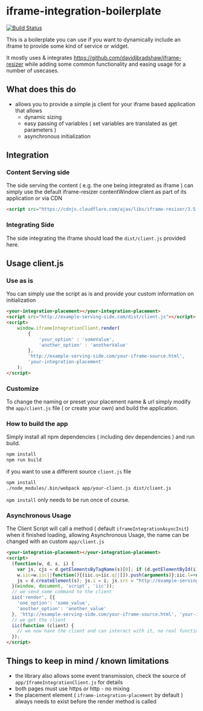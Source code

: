 # iframe-integration-boilerplate
[![Build Status](https://api.travis-ci.org/sparwelt/iframe-integration-boilerplate.png?branch=master)](https://github.com/lautr/iframe-integration-boilerplate)

This is a boilerplate you can use if you want to dynamically include an iframe to provide some kind of service or widget.

It mostly uses & integrates https://github.com/davidjbradshaw/iframe-resizer while adding some common functionality and easing usage for a number of usecases.

## What does this do

* allows you to provide a simple js client for your iframe based application that allows
    * dynamic sizing
    * easy passing of variables ( set variables are translated as get parameters )
    * asynchronous initialization

## Integration

### Content Serving side

The side serving the content ( e.g. the one being integrated as iframe ) can simply use the default iframe-resizer contentWindow client as part of its application or via CDN

```html
<script src="https://cdnjs.cloudflare.com/ajax/libs/iframe-resizer/3.5.14/iframeResizer.contentWindow.min.js"></script>
```

### Integrating Side

The side integrating the iframe should load the `dist/client.js` provided here.

## Usage client.js

### Use as is

You can simply use the script as is and provide your custom information on initialization

```html
<your-integration-placement></your-integration-placement>
<script src="http://example-serving-side.com/dist/client.js"></script>
<script>
    window.iframeIntegrationClient.render(
        {
            'your_option' : 'someValue',
            'another_option' : 'anotherValue'
        },
        'http://example-serving-side.com/your-iframe-source.html',
        'your-integration-placement'
    );
</script>
```

### Customize

To change the naming or preset your placement name & url simply modify the `app/client.js` file ( or create your own) and build the application.

### How to build the app
Simply install all npm dependencies ( including dev dependencies ) and run build.

```bash
npm install
npm run build
```
if you want to use a different source `client.js` file
```bash
npm install
./node_modules/.bin/webpack app/your-client.js dist/client.js
```
`npm install` only needs to be run once of course.

### Asynchronous Usage
The Client Script will call a method ( default `iframeIntegrationAsyncInit`) when it finished loading, allowing Asynchronous Usage, the name can be changed with an custom `app/client.js`  
```html
<your-integration-placement></your-integration-placement>
<script>
  (function(w, d, s, i) {
    var js, cjs = d.getElementsByTagName(s)[0]; if (d.getElementById(i)) return;
    w.iic=w.iic||function(){(iic.q=iic.q||[]).push(arguments)};iic.l=+new Date;
    js = d.createElement(s); js.i = i; js.src = "http://example-serving-side.com/dist/client.js"; cjs.parentNode.insertBefore(js, cjs);
  }(window, document, 'script', 'iic'));
  // we send some command to the client
  iic('render', [{
    'one_option': 'some_value',
    'another_option': 'another_value'
  }, 'http://example-serving-side.com/your-iframe-source.html', 'your-integration-placement']);
  // we get the client
  iic(function (client) {
    // we now have the client and can interact with it, no real functionality here as of now
  });
</script>
```

## Things to keep in mind / known limitations

* the library also allows some event transmission, check the source of `app/IframeIntegrationClient.js` for details
* both pages must use https *or* http - no mixing
* the placement element ( `iframe-integration-placement` by default ) always needs to exist before the render method is called 
